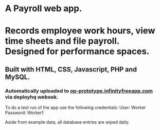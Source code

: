 A Payroll web app.
=======
# Records employee work hours, view time sheets and file payroll. Designed for performance spaces.

## Built with HTML, CSS, Javascript, PHP and MySQL.

### Automatically uploaded to [op-prototype.infinityfreeapp.com](op-prototype.infinityfreeapp.com) via deployhq webook.

To do a test run of the app use the following credentials:
User: Worker
Password: Worker1

Aside from example data, all database entries are wiped daily.